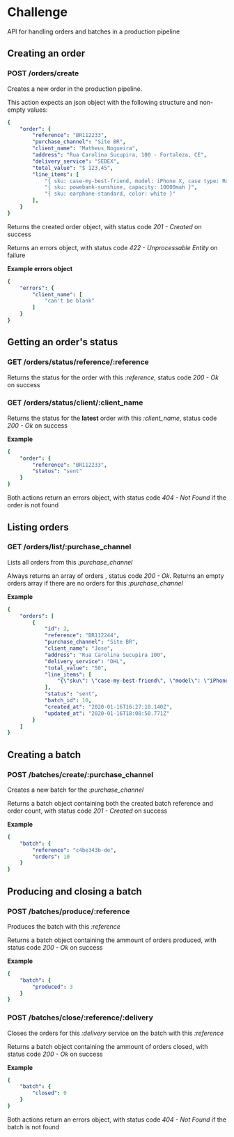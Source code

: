 # Challenge

API for handling orders and batches in a production pipeline

## Creating an order

### POST /orders/create

Creates a new order in the production pipeline.

This action expects an json object with the following structure and non-empty values:
```yaml
{
    "order": {
        "reference": "BR112233",
        "purchase_channel": "Site BR",
        "client_name": "Matheus Nogueira",
        "address": "Rua Carolina Sucupira, 100 - Fortaleza, CE",
        "delivery_service": "SEDEX",
        "total_value": "$ 123,45",
        "line_items": [
            "{ sku: case-my-best-friend, model: iPhone X, case type: Rose Leather }",
            "{ sku: powebank-sunshine, capacity: 10000mah }",
            "{ sku: earphone-standard, color: white }"
        ],
    }
}
```
Returns the created order object, with status code *201 - Created* on success

Returns an errors object, with status code  *422 - Unprocessable Entity* on failure

**Example errors object**
```yaml
{
    "errors": {
        "client_name": [
            "can't be blank"
        ]
    }
}
```

## Getting an order's status

### GET /orders/status/reference/:reference

Returns the status for the order with this *:reference*, status code *200 - Ok* on success

### GET /orders/status/client/:client_name

Returns the status for the **latest** order with this *:client_name*, status code *200 - Ok* on success

**Example**
```yaml
{
    "order": {
        "reference": "BR112233",
        "status": "sent"
    }
}
```

Both actions return an errors object, with status code  *404 - Not Found* if the order is not found

## Listing orders

### GET /orders/list/:purchase_channel

Lists all orders from this *:purchase_channel*

Always returns an array of orders , status code *200 - Ok*. Returns an empty orders array if there are no orders for this *:purchase_channel*

**Example**
```yaml
{
    "orders": [
        {
            "id": 2,
            "reference": "BR112244",
            "purchase_channel": "Site BR",
            "client_name": "Jose",
            "address": "Rua Carolina Sucupira 100",
            "delivery_service": "DHL",
            "total_value": "50",
            "line_items": [
                "{\"sku\": \"case-my-best-friend\", \"model\": \"iPhone X\", \"case type\": \"Rose Leather\"}"
            ],
            "status": "sent",
            "batch_id": 10,
            "created_at": "2020-01-16T16:27:10.140Z",
            "updated_at": "2020-01-16T18:08:50.771Z"
        }
    ]
}
```

## Creating a batch

### POST /batches/create/:purchase_channel

Creates a new batch for the *:purchase_channel*

Returns a batch object containing both the created batch reference and order count, with status code *201 - Created* on success

**Example**
```yaml
{
    "batch": {
        "reference": "c4be343b-de",
        "orders": 10
    }
}
```

## Producing and closing a batch 

### POST /batches/produce/:reference

Produces the batch with this *:reference*

Returns a batch object containing the ammount of orders produced, with status code *200 - Ok* on success

**Example**
```yaml
{
    "batch": {
        "produced": 3
    }
}
```

### POST /batches/close/:reference/:delivery

Closes the orders for this *:delivery* service on the batch with this *:reference*

Returns a batch object containing the ammount of orders closed, with status code *200 - Ok* on success

**Example**
```yaml
{
    "batch": {
        "closed": 0
    }
}
```

Both actions return an errors object, with status code  *404 - Not Found* if the batch is not found
